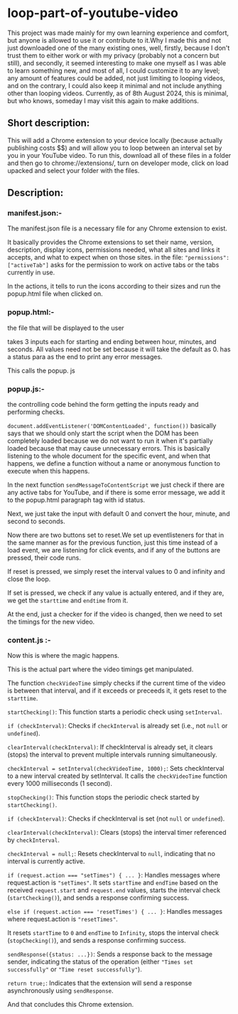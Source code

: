 # loop-part-of-youtube-video

This project was made mainly for my own learning experience and comfort, but anyone is allowed to use it or contribute to it.Why I made this and not just downloaded one of the many existing ones, well, firstly, because I don't trust them to either work or with my privacy (probably not a concern but still), and secondly, it seemed interesting to make one myself as I was able to learn something new, and most of all, I could customize it to any level; any amount of features could be added, not just limiting to looping videos, and on the contrary, I could also keep it minimal and not include anything other than looping videos. Currently, as of 8th August 2024, this is minimal, but who knows, someday I may visit this again to make additions.

## Short description: 

This will add a Chrome extension to your device locally (because actually publishing costs $$) and will allow you to loop between an interval set by you in your YouTube video. To run this, download all of these files in a folder and then go to chrome://extensions/, turn on developer mode, click on load upacked and select your folder with the files. 

## Description:

### manifest.json:- 

The manifest.json file is a necessary file for any Chrome extension to exist. 

It basically provides the Chrome extensions to set their name, version, description, display icons, permissions needed, what all sites and links it accepts, and what to expect when on those sites. in the file: `"permissions": ["activeTab"]` asks for the permission to work on active tabs or the tabs currently in use.

In the actions, it tells to run the icons according to their sizes and run the popup.html file when clicked on.

### popup.html:-

the file that will be displayed to the user

takes 3 inputs each for starting and ending between hour, minutes, and seconds. All values need not be set because it will take the default as 0.
has a status para as the end to print any error messages.

This calls the popup. js


### popup.js:-
the controlling code behind the form getting the inputs ready and performing checks.

`document.addEventListener('DOMContentLoaded', function())` basically says that we should only start the script when the DOM has been completely loaded because we do not want to run it when it's partially loaded because that may cause unnecessary errors. This is basically listening to the whole document for the specific event, and when that happens, we define a function without a name or anonymous function to execute when this happens.

In the next function `sendMessageToContentScript` we just check if there are any active tabs for YouTube, and if there is some error message, we add it to the popup.html paragraph tag with id status.

Next, we just take the input with default 0 and convert the hour, minute, and second to seconds.

Now there are two buttons set to reset.We set up eventlisteners for that in the same manner as for the previous function, just this time instead of a load event, we are listening for click events, and if any of the buttons are pressed, their code runs.

If reset is pressed, we simply reset the interval values to 0 and infinity and close the loop.

If set is pressed, we check if any value is actually entered, and if they are, we get the `starttime` and `endtime` from it.

At the end, just a checker for if the video is changed, then we need to set the timings for the new video.

### content.js :-

Now this is where the magic happens.

This is the actual part where the video timings get manipulated.

The function `checkVideoTime` simply checks if the current time of the video is between that interval, and if it exceeds or preceeds it, it gets reset to the `starttime`.

`startChecking()`: This function starts a periodic check using `setInterval`.

`if (checkInterval)`: Checks if `checkInterval` is already set (i.e., not `null` or `undefined`).

`clearInterval(checkInterval)`: If checkInterval is already set, it clears (stops) the interval to prevent multiple intervals running simultaneously.

`checkInterval = setInterval(checkVideoTime, 1000);`: Sets checkInterval to a new interval created by setInterval. It calls the `checkVideoTime` function every 1000 milliseconds (1 second).

`stopChecking()`: This function stops the periodic check started by `startChecking()`.

`if (checkInterval)`: Checks if checkInterval is set (not `null` or `undefined`).

`clearInterval(checkInterval)`: Clears (stops) the interval timer referenced by `checkInterval`.

`checkInterval = null;`: Resets checkInterval to `null`, indicating that no interval is currently active.

`if (request.action === "setTimes") { ... }`: Handles messages where request.action is `"setTimes"`. It sets `startTime` and `endTime` based on the received `request.start` and `request.end` values, starts the interval check (`startChecking()`), and sends a response confirming success.

`else if (request.action === 'resetTimes') { ... }`: Handles messages where request.action is `"resetTimes"`. 

It resets `startTime` to `0` and `endTime` to `Infinity`, stops the interval check (`stopChecking()`), and sends a response confirming success.

`sendResponse({status: ...})`: Sends a response back to the message sender, indicating the status of the operation (either `"Times set successfully"` or `"Time reset successfully"`).

`return true;`: Indicates that the extension will send a response asynchronously using `sendResponse`.

And that concludes this Chrome extension.
